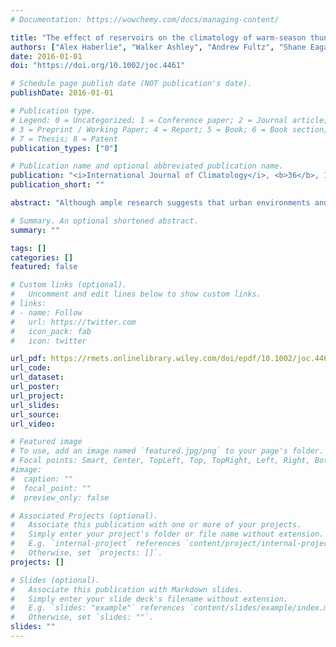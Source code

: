 ```yaml
---
# Documentation: https://wowchemy.com/docs/managing-content/

title: "The effect of reservoirs on the climatology of warm-season thunderstorms in Southeast Texas, USA."
authors: ["Alex Haberlie", "Walker Ashley", "Andrew Fultz", "Shane Eagan"]
date: 2016-01-01
doi: "https://doi.org/10.1002/joc.4461"

# Schedule page publish date (NOT publication's date).
publishDate: 2016-01-01

# Publication type.
# Legend: 0 = Uncategorized; 1 = Conference paper; 2 = Journal article;
# 3 = Preprint / Working Paper; 4 = Report; 5 = Book; 6 = Book section;
# 7 = Thesis; 8 = Patent
publication_types: ["0"]

# Publication name and optional abbreviated publication name.
publication: "<i>International Journal of Climatology</i>, <b>36</b>, 1808-1820."
publication_short: ""

abstract: "Although ample research suggests that urban environments and their associated land use/land cover modify convective precipitation patterns, little research has explored the role of human-made bodies of water – artificial reservoirs – on thunderstorm climatology. This study provides the first radar-derived climatological analysis of the impact of artificial reservoirs on warm-season convective initiation (CI) and associated thunderstorms. An area centred on three large reservoirs in Southeast Texas is examined to explore how the artificial bodies of water influence the spatiotemporal nature of deep, moist convection. A thunderstorm day and CI climatology for the study domain is constructed utilizing composite radar reflectivity data from 1997 to 2013. The results illustrate enhanced (reduced) convective activity on the edges of (atop) the reservoirs. The presence of the reservoirs also induced increased variability in thunderstorm occurrence compared to areas with no reservoirs. In addition, spatial analytical testing yields statistically significant higher densities of CI events on the southern shores of the reservoirs. Evidence that relatively small bodies of water can influence regional convective patterns and modify the risk of thunderstorm hazards is presented."

# Summary. An optional shortened abstract.
summary: ""

tags: []
categories: []
featured: false

# Custom links (optional).
#   Uncomment and edit lines below to show custom links.
# links:
# - name: Follow
#   url: https://twitter.com
#   icon_pack: fab
#   icon: twitter

url_pdf: https://rmets.onlinelibrary.wiley.com/doi/epdf/10.1002/joc.4461
url_code:
url_dataset:
url_poster:
url_project:
url_slides:
url_source:
url_video:

# Featured image
# To use, add an image named `featured.jpg/png` to your page's folder. 
# Focal points: Smart, Center, TopLeft, Top, TopRight, Left, Right, BottomLeft, Bottom, BottomRight.
#image:
#  caption: ""
#  focal_point: ""
#  preview_only: false

# Associated Projects (optional).
#   Associate this publication with one or more of your projects.
#   Simply enter your project's folder or file name without extension.
#   E.g. `internal-project` references `content/project/internal-project/index.md`.
#   Otherwise, set `projects: []`.
projects: []

# Slides (optional).
#   Associate this publication with Markdown slides.
#   Simply enter your slide deck's filename without extension.
#   E.g. `slides: "example"` references `content/slides/example/index.md`.
#   Otherwise, set `slides: ""`.
slides: ""
---
```

